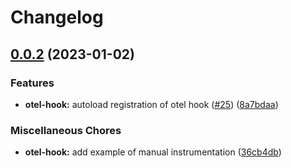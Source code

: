 # Changelog

## [0.0.2](https://github.com/open-feature-php/otel-hook/compare/v0.0.1...0.0.2) (2023-01-02)


### Features

* **otel-hook:** autoload registration of otel hook ([#25](https://github.com/open-feature-php/otel-hook/issues/25)) ([8a7bdaa](https://github.com/open-feature-php/otel-hook/commit/8a7bdaae5b26cbf98956614afe0a974fe78b4526))


### Miscellaneous Chores

* **otel-hook:** add example of manual instrumentation ([36cb4db](https://github.com/open-feature-php/otel-hook/commit/36cb4db44a59de8a3366a9bfb27dc8290df6d856))
